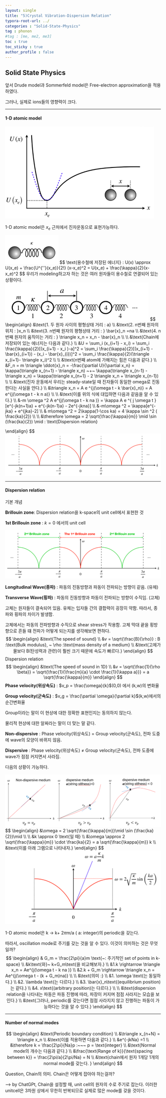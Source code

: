 ```yaml
---
layout: single
title: "5)Crystal Vibration-Dispersion Relation"
typora-root-url: ../
categories : "Solid-State-Physics"
tag : phonon
#tag : [me, me2, me3]
toc : true
toc_sticky : true
author_profile : false
---
```

## Solid State Physics

앞서 Drude model과 Sommerfeld model은 Free-electron approximation을 적용하였다.

그러나, 실제로 ions들의 영향력이 크다.

---

#### 1-D atomic model

<img src="/images/5. Crystal vibration/image-20240413174724881.png" alt="image-20240413174724881" style="zoom:67%;" />

1-D atomic model은 $x_e$​ 근처에서 진자운동으로 표현가능하다. 

<img src="/images/5. Crystal vibration/image-20240413175401745.png" alt="image-20240413175401745" style="zoom:50%;" />
$$
\text{용수철에 저장된 에너지} : U(x) \approx U(x_e) + \frac{U^{''}(x_e)}{2!} (x-x_e)^2 = U(x_e) + \frac{\kappa}{2}(x-x_e)^2
$$
우리가 modeling하고자 하는 것은 여러 원자들이 용수철로 연결되어 있는 상황이다.

<img src="/images/5. Crystal vibration/image-20240413175450330.png" alt="image-20240413175450330" style="zoom:67%;" />
$$
\begin{align}
&\text{1. 두 원자 사이의 평형상태 거리 : a}
\\
&\text{2. n번째 원자의 위치 : }x_n
\\
&\text{3. n번째 원자의 평형상태 거리  : } \bar{x}_n =na
\\
&\text{4. n번째 원자의 움직이는 거리 : } \triangle x_n = x_n - \bar{x}_n
\\
\\
&\text{Chain에 저장되어 있는 에너지는 다음과 같다.}
\\
&U = \sum_i (x_{i+1} - x_i) = \sum_i \frac{\kappa}{2}[(x_{i+1} - x_i )-a]^2 = \sum_i \frac{\kappa}{2}[(x_{i+1} - \bar{x}_{i+1}) - (x_i - \bar{x}_{i})]^2 = \sum_i \frac{\kappa}{2}(\triangle x_{i+1}- \triangle x_i)^2
\\
\\
&\text{n번째 atom에 가해지는 힘은 다음과 같다.}
\\
&F_n = m \triangle \ddot{x}_n =  -\frac{\partial U}{\partial x_n} = \kappa(\triangle x_{n+1} - \triangle x_n) ~+~ \kappa(\triangle x_{n-1} - \triangle x_n) = \kappa(\triangle x_{n+1} - 2 \triangle x_n + \triangle x_{n-1})
\\
\\
&\text{진자 운동에서 우리는 steady-state일 때 진자들이 동일한 omega로 진동한다는 사실을 안다.}
\\
&\triangle x_n = A e ^{j(\omega t - k \bar{x}_n)} = A e^{j(\omega t - k n a)}
\\
\\
&\text{이를 위의 식에 대입하면 다음과 같음을 알 수 있다.}
\\
&-m \omega ^2 A e^{j(\omega t - k na )} = \kappa A e ^{ j \omega t }[e^{-jk(n+1)a} + e^{-jk(n-1)a} - 2e^{-jkna}]
\\
&-m\omega ^2 = \kappa[e^{-jka} + e^{jka}-2]
\\
& m\omega ^2 = 2\kappa(1-\cos ka) = 4 \kappa \sin ^2 ( \frac{ka}{2})
\\
\\
&\therefore \omega = 2 \sqrt{\frac{\kappa}{m}} \mid \sin (\frac{ka}{2}) \mid : \text{Dispersion relation}

\end{align}
$$
<img src="/images/5. Crystal vibration - Dispersion relation/image-20240414181302431.png" alt="image-20240414181302431" style="zoom:67%;" />

---

#### Dispersion relation

기본 개념

**Brillouin zone**: Dispersion relation을 k-space의 unit cell에서 표현한 것

**1st Brillouin zone** : $k=0$​​ 에서의 unit cell

<img src="/images/5. Crystal vibration - Dispersion relation/image-20240415103312113.png" alt="image-20240415103312113" style="zoom:50%;" />

**Longitudinal Wave(종파)** : 파동의 진동방향과 파동이 전파되는 방향이 같음. (유체)

**Transverse Wave(횡파)**  : 파동의 진동방향과 파동이 전파되는 방향이 수직임. (고체)

고체는 원자들이 결속되어 있음. 유체는 입자들 간의 결합력이 굉장히 약함. 따라서, 종파와 횡파의 차이가 발생함. 

고체에서는 파동의 전파방향과 수직으로 shear stress가 작용함. 고체 막대 끝을 횡방향으로 흔들 떄 전파가 어떻게 되는지를 생각해보면 편하다.
$$
\begin{align}
&\text{The speed of sound}
\\
&v = \sqrt{\frac{B}{\rho}} : B :\text{Bulk modulus}, ~ \rho :\text{mass density of a medium}
\\
&\text{고체가 물보다 B(탄성력과 관련)이 훨씬 크기 때문에 속도가 빠르다.}
\end{align}
$$
Dispersion relation
$$
\begin{align}
&\text{The speed of sound in 1D}
\\
&v = \sqrt{\frac{1}{\rho \beta}} = \sqrt{\frac{1}{\frac{m}{a} \cdot \frac{1}{\kappa a}}} = a \sqrt{\frac{\kappa}{m}}
\end{align}
$$
**Phase velocity(위상속도)** : $v_p = \frac{\omega}{k}$(0,0) 에서 (k,w)의 변화율

**Group velocity(군속도)** : $v_g = \frac{\partial \omega}{\partial k}$​(k,w)에서의 순간변화율

Group이라는 말이 이 현상에 대한 정확한 표현인지는 동의하지 않는다.

물리적 현상에 대한 알짜라는 말이 더 맞는 말 같다.

**Non-dispersive** : Phase velocity(위상속도) = Group velocity(군속도), 전파 도중에 wave의 모양이 바뀌지 않음.

**Dispersive** : Phase velocity(위상속도) $\neq$ Group velocity(군속도), 전파 도중에 wave가 점점 커지면서 사라짐.

다음의 상황이 가능하다.

<img src="/images/5. Crystal vibration - Dispersion relation/image-20240415152735299.png" alt="image-20240415152735299" style="zoom:67%;" />
$$
\begin{align}
&\omega = 2 \sqrt{\frac{\kappa}{m}}\mid \sin (\frac{ka}{2})\mid
\\
\\
&k \approx 0 \text{일 때}
\\
&\omega \approx 2 \sqrt{\frac{\kappa}{m}} \cdot \frac{ka}{2} = a \sqrt{\frac{\kappa}{m}} k
\\
&\text{이를 아래 그램으로 나타내자.}
\end{align}
$$
<img src="/images/5. Crystal vibration - Dispersion relation/image-20240415111140292.png" alt="image-20240415111140292" style="zoom:50%;" />

1-D atomic model은 k $\rightarrow$ k+ 2$\pi$m/a ( a: integer)의 periodic을 갖는다.

따라서, oscillation mode로 주기를 갖는 것을 알 수 있다. 이것이 의미하는 것은 무엇일까?
$$
\begin{align}
& G_m = \frac{2\pi}{a}m \text{~: 주기적인 set of points in k-space}
\\
&k\text{와}~ k+G_m\text{을 비교해보자.}
\\
&1.k \rightarrow \triangle x_n = Ae^{j(\omega t - k na )}
\\
&2.k + G_m \rightarrow \triangle x_n = Ae^{j(\omega t - (k + G_m)na)}
\\
\\
&\text{의미 :}
\\
&1. \omega \text{는 동일하다.}
\\
&2. \lambda \text{는 다르다.}
\\
&3. \bar{x}_n\text{(equilibrium position)는 같다.}
\\
&4. x\text{(arbitrary position)는 다르다.}
\\
\\
&\text{dispersion relation을 나타내는 파동은 파동 진행에 따라, 파장이 커지며 점점 사라지는 모습을 보인다.}
\\
&\text{그러나, periodic를 갖는다면 점점 사라지지 않고 진행하는 파동이 가능하다는 것을 알 수 있다.}
\end{align}
$$

---

#### Number of normal modes

$$
\begin{align}
&\text{Periodic boundary condition}
\\
&\triangle x_{n+N} = \triangle x_n
\\
&\text{이를 적용하면 다음과 같다.}
\\
&e^{-jkNa} =1
\\
&\therefore k = \frac{2\pi}{Na}p :~~~ p = \text{integer}
\\
&\text{Normal mode의 개수는 다음과 같다.}
\\
&\frac{\text{Range of k}}{\text{spacing between k}} = \frac{2\pi/a}{2\pi/Na} = N
\\
&\text{chain에서 원자 1개당 1개의 normal mode를 갖는다. }
\end{align}
$$

Question, Chain의 의미. Chain은 어떻게 잡아야 하는걸까?

--> by ChatGPt, Chain을 설정할 때, unit cell의 원자의 수로 주기로 잡는다. 이러한 unitcell은 3차원 상에서 무한히 반복되므로 실제로 많은 mode를 갖을 것이다.
